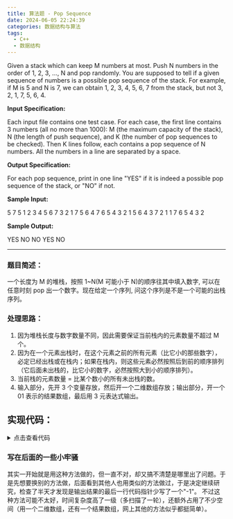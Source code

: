 ```yaml
---
title: 算法题 - Pop Sequence
date: 2024-06-05 22:24:39
categories: 数据结构与算法
tags:
  - C++
  - 数据结构
---
```


Given a stack which can keep M numbers at most. Push N numbers in the order of 1, 2, 3, ..., N and pop randomly. You are supposed to tell if a given sequence of numbers is a possible pop sequence of the stack. For example, if M is 5 and N is 7, we can obtain 1, 2, 3, 4, 5, 6, 7 from the stack, but not 3, 2, 1, 7, 5, 6, 4.

**Input Specification:**

Each input file contains one test case. For each case, the first line contains 3 numbers (all no more than 1000): M (the maximum capacity of the stack), N (the length of push sequence), and K (the number of pop sequences to be checked). Then K lines follow, each contains a pop sequence of N numbers. All the numbers in a line are separated by a space.

**Output Specification:**

For each pop sequence, print in one line "YES" if it is indeed a possible pop sequence of the stack, or "NO" if not.

**Sample Input:**

5 7 5
1 2 3 4 5 6 7
3 2 1 7 5 6 4
7 6 5 4 3 2 1
5 6 4 3 7 2 1
1 7 6 5 4 3 2

**Sample Output:**

YES
NO
NO
YES
NO

---

### **题目简述：**

一个长度为 M 的堆栈，按照 1~N(M 可能小于 N)的顺序往其中填入数字, 可以在任意时刻 pop 出一个数字。现在给定一个序列, 问这个序列是不是一个可能的出栈序列。

### 处理思路：

1. 因为堆栈长度与数字数量不同，因此需要保证当前栈内的元素数量不超过 M 个。
2. 因为在一个元素出栈时，在这个元素之前的所有元素（比它小的那些数字），必定已经出栈或在栈内；如果在栈内，则这些元素必然按照后到前的顺序排列（它后面未出栈的，比它小的数字，必然按照大到小的顺序排列）。
3. 当前栈的元素数量 = 比某个数小的所有未出栈的数。
4. 输入部分，先开 3 个变量存放，然后开一个二维数组存放；输出部分，开一个 01 表示的结果数组，最后用 3 元表达式输出。

## 实现代码：

<details>
<summary>点击查看代码</summary>

```
#include <stdio.h>

void Solution(int maxCapacity, int length, int seqNum);

int main()
{
    int maxCapacity, length, seqNum;
    scanf("%d%d%d", &maxCapacity, &length, &seqNum);
    Solution(maxCapacity, length, seqNum);
}

void Solution(int maxCapacity, int length, int seqNum)
{
    int sequcences[seqNum][length];

    for (int i = 0; i < seqNum; i++)
    {
        for (int j = 0; j < length; j++)
        {
            scanf("%d", &sequcences[i][j]);
        }
    }

    int res[seqNum] = {0};
    for (int i = 0; i < seqNum; i++)
    {
        // 扫描这行的每个数
        for (int j = 0; j < length; j++)
        {
            int temp = sequcences[i][j];
            int count = 1;
            // 每个数后比他小的数必须递减排列
            for (int k = j; k < length; k++)
            {
                if (sequcences[i][k] >= sequcences[i][j])
                {
                }
                else if (sequcences[i][k] < temp)
                {
                    count++;
                    temp = sequcences[i][k];
                }
                else
                {
                    res[i] = 1;
                }
            }

            if (count > maxCapacity)
            {
                res[i] = 1;
            }
            if (res[i] != 0)
            {
                break;
            }
        }
    }

    for (int i = 0; i < seqNum - 1; i++)
    {
        printf("%s\n", res[i] == 0 ? "YES" : "NO");
    }

    printf("%s", res[seqNum - 1] == 0 ? "YES" : "NO");
}
```

</details>

### 写在后面的一些小牢骚

其实一开始就是用这种方法做的，但一直不对，却又搞不清楚是哪里出了问题。于是先想要换别的方法做，后面看到其他人也用类似的方法做过，于是决定继续研究，检查了半天才发现是输出结果的最后一行代码指针少写了一个"-1"。
不过这种方法可能不太好，时间复杂度高了一级（多扫描了一轮），还额外占用了不少空间（用一个二维数组，还有一个结果数组，网上其他的方法似乎都挺简单）。
